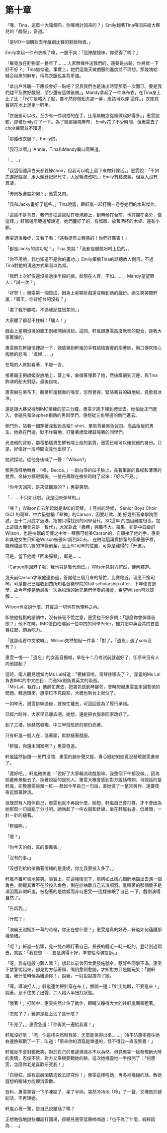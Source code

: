 # 第十章

「嘩，Tina，這麼一大箱爛布，你哪裡討回來的？」Emily翻著Tina帶回來給大夥兒的「戲服」，奇道。

「是MO一個朋友去年戲劇比賽的剩餘物資。」

Emily拿起一件布衣嗅了嗅，一臉不爽：「這陣酸餿味，你受得了嗎？」

「畢竟放在貯物室一整年了… … 人家無條件送我們的，還要是古裝，你將就一下好不好？」Tina無奈道。事實上，她們這幾天做戲服的進度並不理想。那幾塊給縫合起來的麻布，稱為衣服也甚為牽強。

「拿出戶外曬一下應該會好一點吧？況且我們也是演出時穿那麼一次而已。要是我們趕不及做好戲服，至少還有這做後備。」Mandy拿起了一件麻布衣，在Tina身上比了比：「尺寸是略大了點，要不然你做船夫那一幕，應該可以穿 這件。」衣擺其實拖在地上足足一呎半。

「衣服長可以改，至少有一件現成的在手，比亳無概念從頭做起好得多。」惠雯說罷，即被Emily盯了一下。為了縫那幾塊麻布， Emily花了不少時間，但惠雯去了choir練習並不知道。

「那誰改衣服？」Emily問。

「我可以啊。」Annie，Tina和Mandy異口同聲道。

「… …」

「我這個禮拜白天都要練choir，但我可以晚上留下來做針線活。」惠雯說：「不如先選好戲服，用大頭針記好尺寸，大家輪流改吧。」Emily有點洩氣，但眾人沒有異議。

「佈景板進度如何？」惠雯又問。

「我和Jacky畫好了這些。」Tina說罷，跟軒嵐一起打開一卷卷她們的水彩傑作。

「這些不是背景，我們會把這些貼在發泡膠上，到時候在台前，也許擱在桌旁，像這樣。」軒嵐邊示範邊解說道。她們畫好了的，有城牆、放著酒杯的木桌、還有小船。

惠雯退後幾步，又看了看：「遠看挺有立體感的！你們好厲害！」

「都是Jacky的畫功呢！」Tina 笑說：「我都是聽她吩咐上色的。」

「你不用說，我也知道不是你的畫功。」Emily揶揄Tina的話總教人側目，不過Tina對她的溝通方式早習以為常。

「我們上次好像還沒排過後半段的戲，趁現在人齊，不如… …」Mandy望望眾人：「試一次？」

「好呀！」惠雯第一個贊成，因為上星期排戲還沒輪到她的戲份。她又笑笑問軒嵐：「霸王，你背好台詞沒有？」

「盡了我所能啦，不過我記性很差的。」

大家聽了都忍不住喊：「騙人！」

戲由上星期沒排的霸王別姬開始排起。這回，軒嵐跟惠雯高度默契的配合，是教大家驚嘆的。

惠雯倒在軒嵐懷裡那一下，她感覺到軒嵐的手臂結結實實的抱著她，胸口傳來掏心掏肺的悲鳴：「虞姬… …」

在場的人默默看著，不發一言。

接著霸王把虞姬安放地上，蓋上布，象徵著埋葬了她，然後蹣跚到河邊，與Tina飾演的船夫對話，最後自刎。

惠雯躺在麻布下，聽著軒嵐穩重的嗓音，忽然覺得，緊貼著背的磚地板，竟愈發冰冷。

還是跟大夥兒待到IMC排練的前三分鐘，惠雯才跑下樓到禮堂去。她怕從正門進入，會碰見和Stephen相熟的男同學們，便想從三角琴邊的側門進去。

側門外，站著一個穿著深藍色長袖T-shirt、單肩背著黑色背包、高高瘦瘦的男生。他靠在門邊，默不作聲地，打量著禮堂裡鼓噪著的同學們。

光憑他的背影，那種柏瑞男生鮮有隱士般的氣質，惠雯已經可以確認他的身份。只是，好像好一段時間沒見他出現了。

她試探地，從他身後喊了一聲：「Wilson?」

那男孩倏地轉身：「噢，Becca。」一副白淨的瓜子臉上，長著筆直的鼻樑和薄薄的雙唇。金絲方框眼鏡後，一雙丹鳳眼在微笑時瞇了起來：「好久不見。」

「你今天回來，是來做聽眾的？」惠雯笑問。

「… … 不只如此啦。我是回來彈琴的。」

「咦？」Wilson自去年起就是IMC的司琴。十月初的時候， Senior Boys Choir \(SC\) 的司琴、中六級號稱「琴神」的Carson，因要赴歐、美 好幾所音樂學院面試，至十二月底才返港，指揮只得找別的同學替代。SC這年 的曲目難度很高，加上這很大機會只是「暫代」，大家對此「義務」興趣不大。結果，卻是中四級的Wilson，也是柏瑞的司琴之中唯一琴藝可媲美Carson的，自願接了他的手。惠雯和其他女生只知道Wilson被張Sir調到SC去。 在柏瑞這論資排輩的音樂圈子裡，能夠越過中六級的神級前輩，坐上SC司琴的位置，可算是難得的「升遷」。

可是，當下他說「回來彈琴」，即是… …

「Carson剛回港了啦，我也只是暫代而已。」Wilson見對方愕然，便解釋道。

幾天前Carson才跟他連絡過，答謝他三個月來的幫忙，比賽臨近，理應不換司琴，可是自己已經收到四所知名音樂學院的full scholarship offer，下年便會退學，故今年便是他最後一次為柏瑞的師兄弟們伴奏的機會，希望Wilson可以諒解… …

Wilson也沒說什麼。其實這一切也在他預料之內。

即使他輕鬆的語調中，沒有絲亳不悅之意，惠雯也不好多問：「那麼你會彈哪首歌？」他不在時，IMC便由柏瑞另一位中四的同學Peter，獨力把中英合共四首曲目扛起，頗為吃力。

「就那兩首中文歌囉。」Wilson突然想起一件事：「對了，『遺忘』選了solo沒有？」

惠雯一愣──『遺忘』的女高音獨唱，早在十二月考試前就選好了，卻原來沒有人向他提起？

這時，兩人聽見禮堂內Ms Lai喊道：「要練習啦，司琴往哪去了？」潔靈的Ms Lai負責IMC的中文曲目，而張Sir則負責英文的兩首。  
「Ms Lai，我在。」他趕忙進去，把書包放到琴腳旁，登時想起惠雯並未回答他的問題。轉過頭來，惠雯已不見蹤影，大概也到台上就位了。

一如昨天，惠雯排練過後，就匆忙離去，可這回是為了履行承諾。

已經六時許，大家早已離去吧。她想，還是把衣服拿回家改好了。

到了三樓，她赫然發現，中三甲班班房的燈仍亮著。

只有軒嵐一個人在，低著頭，默默縫著戲服。

「軒嵐，你還未回家啊？」惠雯奇道。

軒嵐猛然抬頭──房門沒關，惠雯的腳步聲又輕，專心縫紉的她竟沒發現惠雯進來了。

「還好吧，」軒嵐微笑道：「說好了大家輪流改戲服嘛，我整個下午都沒做。」因為她畫佈景板去了。換著說話的是別人，惠雯大概會感到對方說話帶刺，可說話的是軒嵐，卻教惠雯臉頰一紅──想起今早自己一句話，害她做了一整天勞作，還要夜夜逗留著幹活。

但既然有人陪伴自己，惠雯也就不再說什麼，她想，軒嵐自己會打算，才不會因為她那麼一句話亂了分寸吧。她執起了一件衣服和針線，坐在軒嵐右邊，低著頭，一針一針的縫著。

「軒嵐啊。」

「嗯？」

「你今天的戲，真的很厲害。」

「沒有的事。」

「沒想到給給帶動著情緒的是我呢，你比我要投入多了。」

軒嵐不置可否地笑笑。事實上，在這種情況下，能夠如此掏心掏肺地豁出去演一個角色，關鍵其實不在於投入角色，倒在於抽離自己去演項羽。亂叫著的那個傻子是項羽而非謝軒嵐，被抱著的是虞姬而非何惠雯──這樣催眠了自己 一下，戲倒演得自然了。

「告訴我。」

「什麼？」

「演霸王別姬那一幕的時候，你正在想什麼？」惠雯是真的好奇，軒嵐如何蘊釀那種情緒。

「呃？」軒嵐一抬頭，見一雙杏眼盯著自己，長長的睫毛一眨一眨的，登時別過頭去，笑說：「我在想… … 要是演得不好，準會給導演投訴。」

「呀，我有這般刁難人嗎？」想起以前曾因太愛發施號令，惹好些同學不滿，惠雯不禁警惕起來，卻見對方低著頭，嘴倒愈咧愈開，才知對方只是開玩笑：「謝軒嵐，我什麼時候為難過你！」說著，一肘狠狠撞向了她。

「嘩，導演打人。」軒嵐連忙把針穿在布上，挪開一邊：「針尖無眼，不要亂來！」說著，忍不住笑了出聲，二人陷入半扭打狀態。

「慢著！」打鬧中，惠雯突然止住了動作，眼睛又睜得大大的往軒嵐面頰瞪著。

「怎麼了？」難道是臉上沾了些什麼？

「不見了，」惠雯急道：「你再笑一遍給我看！」

軒嵐沒好氣：「呃，你這樣突然叫我笑，怎麼能笑得出來… …」冷不防惠雯竟往她右邊臉頰戵了一下，叫道：「原來你的酒窩是單邊的，怪不得我一直沒察覺！」

軒嵐從不會對鏡微笑，對於自己的單邊酒渦亦不以為然。但見惠雯一臉發現新大陸的表情，忍俊不禁，對方又乘機要戵她的臉。這次她機靈地一手撥開了：「何惠雯，怎麼你老是喜歡研究我！」

「自戀狂，誰有這般閑情逸致去研究你！」惠雯這樣吼她，再多補幾搥的話，教她遐想的瞹眛方能煙消雲散。

豈料，惠雯笑容一下子凍結了，呆了半响，突然冷冷地「哼」了一聲，又埋首於縫紉活，不再理她。

軒嵐心裡一驚，是自己說錯話了嗎？

正想勉強地說些爛話打圓場，卻聽見惠雯低聲喃喃道：「也不為了什麼，純粹因為… …」

